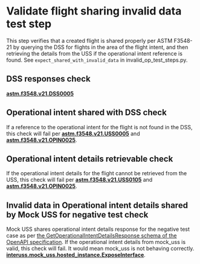 # Validate flight sharing invalid data test step

This step verifies that a created flight is shared properly per ASTM F3548-21 by querying the DSS for flights in the area of the flight intent, and then retrieving the details from the USS if the operational intent reference is found.  See `expect_shared_with_invalid_data` in invalid_op_test_steps.py.

## DSS responses check

**[astm.f3548.v21.DSS0005](../../../../../requirements/astm/f3548/v21.md)**

## Operational intent shared with DSS check

If a reference to the operational intent for the flight is not found in the DSS, this check will fail per **[astm.f3548.v21.USS0005](../../../../../requirements/astm/f3548/v21.md)** and **[astm.f3548.v21.OPIN0025](../../../../../requirements/astm/f3548/v21.md)**.

## Operational intent details retrievable check

If the operational intent details for the flight cannot be retrieved from the USS, this check will fail per **[astm.f3548.v21.USS0105](../../../../../requirements/astm/f3548/v21.md)** and **[astm.f3548.v21.OPIN0025](../../../../../requirements/astm/f3548/v21.md)**.

## Invalid data in Operational intent details shared by Mock USS for negative test check

Mock USS shares operational intent details response for the negative test case as per [the GetOperationalIntentDetailsResponse schema of the OpenAPI specification](https://github.com/astm-utm/Protocol/blob/v1.0.0/utm.yaml#L1120).
If the operational intent details from mock_uss is valid, this check will fail. It would mean mock_uss is not behaving correctly.
**[interuss.mock_uss.hosted_instance.ExposeInterface](../../../../../requirements/interuss/mock_uss/hosted_instance.md)**.


